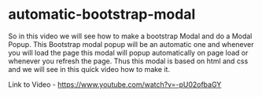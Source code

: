 # automatic-bootstrap-modal
So in this video we will see how to make a bootstrap Modal and do a Modal Popup. This Bootstrap modal popup will be an automatic one and whenever you will load the page this modal will popup automatically on page load or whenever you refresh the page. Thus this modal is based on html and css and we will see in this quick video how to make it.

Link to Video - https://www.youtube.com/watch?v=-pU02ofbaGY

